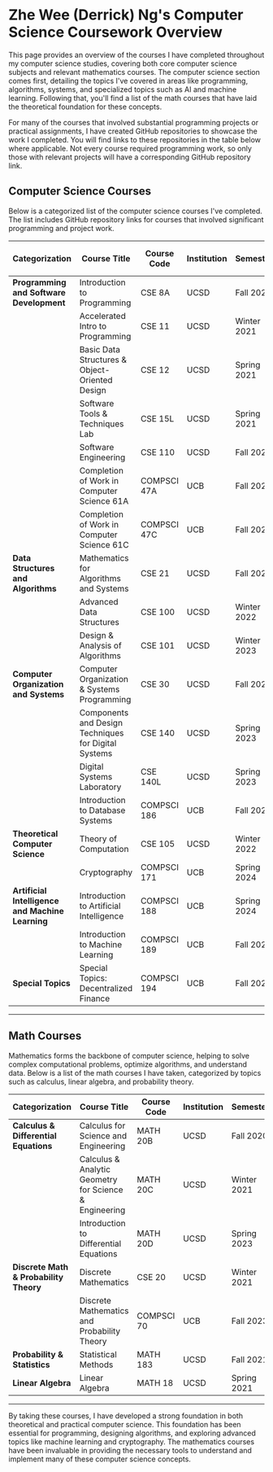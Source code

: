 # Zhe Wee (Derrick) Ng's Computer Science Coursework Overview

This page provides an overview of the courses I have completed throughout my computer science studies, covering both core computer science subjects and relevant mathematics courses. The computer science section comes first, detailing the topics I've covered in areas like programming, algorithms, systems, and specialized topics such as AI and machine learning. Following that, you'll find a list of the math courses that have laid the theoretical foundation for these concepts.

For many of the courses that involved substantial programming projects or practical assignments, I have created GitHub repositories to showcase the work I completed. You will find links to these repositories in the table below where applicable. Not every course required programming work, so only those with relevant projects will have a corresponding GitHub repository link.

## Computer Science Courses

Below is a categorized list of the computer science courses I've completed. The list includes GitHub repository links for courses that involved significant programming and project work.

| Categorization                            | Course Title                                                           | Course Code   | Institution | Semester            | GitHub Repository Link |
|-------------------------------------------|------------------------------------------------------------------------|---------------|-------------|---------------------|------------------------|
| **Programming and Software Development**  | Introduction to Programming                                            | CSE 8A        | UCSD        | Fall 2020           |                        |
|                                           | Accelerated Intro to Programming                                       | CSE 11        | UCSD        | Winter 2021         |                        |
|                                           | Basic Data Structures & Object-Oriented Design                         | CSE 12        | UCSD        | Spring 2021         | [GitHub](https://github.com/NGZheWee/CSE12_BasicDataStructures_UCSD) |
|                                           | Software Tools & Techniques Lab                                        | CSE 15L       | UCSD        | Spring 2021         | [GitHub](https://github.com/NGZheWee/CSE15L_SoftwareTools_UCSD) |
|                                           | Software Engineering                                                   | CSE 110       | UCSD        | Fall 2022           | [GitHub](https://github.com/NGZheWee/CSE110_SoftwareEngineering_UCSD) |
|                                           | Completion of Work in Computer Science 61A                             | COMPSCI 47A   | UCB         | Fall 2023           | [GitHub](https://github.com/NGZheWee/CS47A_InterpretationOfComputerPrograms_UCB) |
|                                           | Completion of Work in Computer Science 61C                             | COMPSCI 47C   | UCB         | Fall 2023           | [GitHub](https://github.com/NGZheWee/CS47C_ComputerArchitecture_UCB) |
| **Data Structures and Algorithms**        | Mathematics for Algorithms and Systems                                 | CSE 21        | UCSD        | Fall 2021           |                        |
|                                           | Advanced Data Structures                                               | CSE 100       | UCSD        | Winter 2022         |                        |
|                                           | Design & Analysis of Algorithms                                        | CSE 101       | UCSD        | Winter 2023         |                        |
| **Computer Organization and Systems**     | Computer Organization & Systems Programming                            | CSE 30        | UCSD        | Fall 2021           | [GitHub](https://github.com/NGZheWee/CSE30_ComputerOrganization_UCSD) |
|                                           | Components and Design Techniques for Digital Systems                   | CSE 140       | UCSD        | Spring 2023         |                        |
|                                           | Digital Systems Laboratory                                             | CSE 140L      | UCSD        | Spring 2023         | [GitHub](https://github.com/NGZheWee/CSE140L_DigitalSystemsLab_UCSD) |
|                                           | Introduction to Database Systems                                       | COMPSCI 186   | UCB         | Fall 2023           | [GitHub](https://github.com/NGZheWee/CS186_DatabaseSystems_UCB) |
| **Theoretical Computer Science**          | Theory of Computation                                                  | CSE 105       | UCSD        | Winter 2022         |                        |
|                                           | Cryptography                                                           | COMPSCI 171   | UCB         | Spring 2024         | [GitHub](https://github.com/NGZheWee/CS171_Cryptography_UCB) |
| **Artificial Intelligence and Machine Learning** | Introduction to Artificial Intelligence                              | COMPSCI 188   | UCB         | Spring 2024         | [GitHub](https://github.com/NGZheWee/CS188_ArtificialIntelligence_UCB) |
|                                           | Introduction to Machine Learning                                       | COMPSCI 189   | UCB         | Fall 2024           | [GitHub](https://github.com/NGZheWee/CS189_MachineLearning_UCB/) |
| **Special Topics**                        | Special Topics: Decentralized Finance                                  | COMPSCI 194   | UCB         | Fall 2024           | [GitHub](https://github.com/NGZheWee/CS194_DecentralizedFinance_UCB) |

---

## Math Courses

Mathematics forms the backbone of computer science, helping to solve complex computational problems, optimize algorithms, and understand data. Below is a list of the math courses I have taken, categorized by topics such as calculus, linear algebra, and probability theory.

| Categorization                       | Course Title                                                     | Course Code | Institution | Semester    |
|--------------------------------------|-------------------------------------------------------------------|-------------|-------------|-------------|
| **Calculus & Differential Equations**| Calculus for Science and Engineering                              | MATH 20B    | UCSD        | Fall 2020   |
|                                      | Calculus & Analytic Geometry for Science & Engineering             | MATH 20C    | UCSD        | Winter 2021 |
|                                      | Introduction to Differential Equations                            | MATH 20D    | UCSD        | Spring 2023 |
| **Discrete Math & Probability Theory**| Discrete Mathematics                                              | CSE 20      | UCSD        | Winter 2021 |
|                                      | Discrete Mathematics and Probability Theory                       | COMPSCI 70  | UCB         | Fall 2023   |
| **Probability & Statistics**         | Statistical Methods                                               | MATH 183    | UCSD        | Fall 2021   |
| **Linear Algebra**                   | Linear Algebra                                                    | MATH 18     | UCSD        | Spring 2021 |

---

By taking these courses, I have developed a strong foundation in both theoretical and practical computer science. This foundation has been essential for programming, designing algorithms, and exploring advanced topics like machine learning and cryptography. The mathematics courses have been invaluable in providing the necessary tools to understand and implement many of these computer science concepts.
